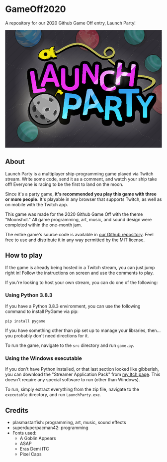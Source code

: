 # GameOff2020
A repository for our 2020 Github Game Off entry, Launch Party!

![Launch Party logo, featuring a little rocket ship and a moon with a flag](images/splash.png)

## About
Launch Party is a multiplayer ship-programming game played via Twitch stream.
Write some code, send it as a comment, and watch your ship take off! Everyone
is racing to be the first to land on the moon.

Since it's a party game, **it's recommended you play this game with three or
more people.** It's playable in any browser that supports Twitch, as well as on
mobile with the Twitch app.

This game was made for the 2020 Github Game Off with the theme "Moonshot." All
game programming, art, music, and sound design were completed within the one-month jam.

​The entire game's source code is available in
[our Github repository](https://github.com/jeremycryan/GameOff2020).​ Feel free
to use and distribute it in any way permitted by the MIT license.

## How to play
If the game is already being hosted in a Twitch stream, you can just jump right
in! Follow the instructions on screen and use the comments to play.

If you're looking to host your own stream, you can do one of the following:

### Using Python 3.8.3

If you have a Python 3.8.3 environment, you can use the following command to
install PyGame via pip:

```
pip install pygame
```

If you have something other than pip set up to manage your libraries, then...
you probably don't need directions for it.

To run the game, navigate to the `src` directory and run `game.py`.

### Using the Windows executable

If you don't have Python installed, or that last section looked like gibberish,
you can download the "Streamer Application Pack" from
[my Itch page](plasmastarfish.itch.io.launch-party). This doesn't require any special
software to run (other than Windows).

To run, simply extract everything from the zip file, navigate to the `executable`
directory, and run `LaunchParty.exe`.

## Credits

- plasmastarfish: programming, art, music, sound effects
- superduperpacman42: programming
- Fonts used:
  - A Goblin Appears
  - ASAP
  - Eras Demi ITC
  - Pixel Caps
